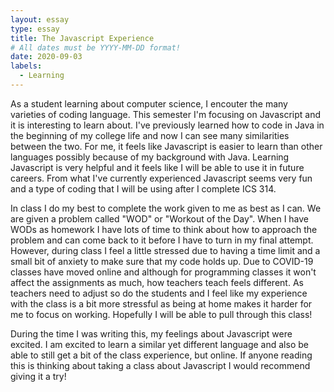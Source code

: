 ```yaml
---
layout: essay
type: essay
title: The Javascript Experience
# All dates must be YYYY-MM-DD format!
date: 2020-09-03
labels:
  - Learning
---
```


As a student learning about computer science, I encouter the many varieties of coding language. This semester I'm focusing on Javascript and it is interesting to learn about. I've previously learned how to code in Java in the beginning of my college life and now I can see many similarities between the two. For me, it feels like Javascript is easier to learn than other languages possibly because of my background with Java. Learning Javascript is very helpful and it feels like I will be able to use it in future careers. From what I've currently experienced Javascript seems very fun and a type of coding that I will be using after I complete ICS 314.

In class I do my best to complete the work given to me as best as I can. We are given a problem called "WOD" or "Workout of the Day". When I have WODs as homework I have lots of time to think about how to approach the problem and can come back to it before I have to turn in my final attempt. However, during class I feel a little stressed due to having a time limit and a small bit of anxiety to make sure that my code holds up. Due to COVID-19 classes have moved online and although for programming classes it won't affect the assignments as much, how teachers teach feels different. As teachers need to adjust so do the students and I feel like my experience with the class is a bit more stressful as being at home makes it harder for me to focus on working. Hopefully I will be able to pull through this class!

During the time I was writing this, my feelings about Javascript were excited. I am excited to learn a similar yet different language and also be able to still get a bit of the class experience, but online. If anyone reading this is thinking about taking a class about Javascript I would recommend giving it a try! 
